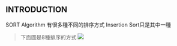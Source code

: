 INTRODUCTION
------------------
SORT Algorithm 有很多種不同的排序方式 Insertion Sort只是其中一種

> 下面圖是8種排序的方式
![](IMAGE.123.PNG)
